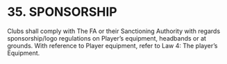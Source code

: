 # 35. SPONSORSHIP 

Clubs shall comply with The FA or their Sanctioning Authority with regards sponsorship/logo regulations on Player’s equipment, headbands or at grounds. With reference to Player equipment, refer to Law 4: The player’s Equipment.
